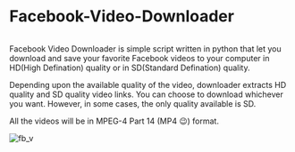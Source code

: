 # Facebook-Video-Downloader

<p align="center">
  <img src="">
</p>

Facebook Video Downloader is simple script written in python that let you download and save your favorite Facebook videos to your computer in HD(High Defination) quality or in SD(Standard Defination) quality.

Depending upon the available quality of the video, downloader extracts HD quality and SD quality video links. You can choose to download whichever you want. However, in some cases, the only quality available is SD.

All the videos will be in MPEG-4 Part 14 (MP4 😉) format.

![fb_v](https://user-images.githubusercontent.com/55880211/76889697-0ec9ef00-68ac-11ea-934d-916ccc5e1ea9.gif)
